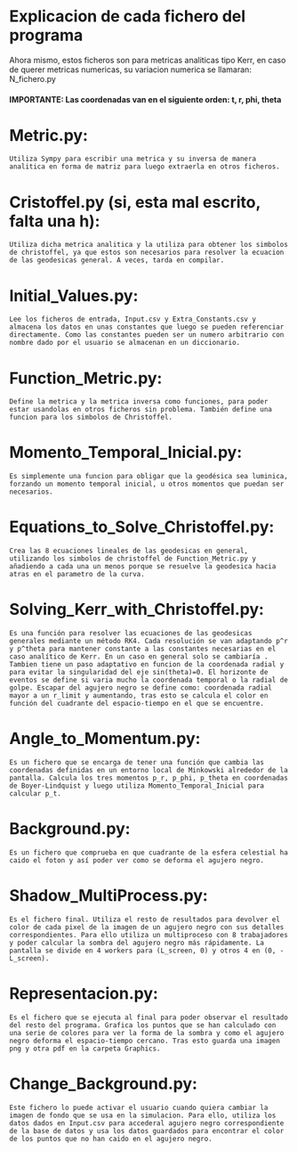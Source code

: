 # Explicacion de cada fichero del programa

Ahora mismo, estos ficheros son para metricas analiticas tipo Kerr, en caso de querer metricas numericas, su variacion numerica se llamaran: N_fichero.py

#### IMPORTANTE: Las coordenadas van en el siguiente orden: t, r, phi, theta

# Metric.py:  
    Utiliza Sympy para escribir una metrica y su inversa de manera analitica en forma de matriz para luego extraerla en otros ficheros.

# Cristoffel.py (si, esta mal escrito, falta una h):
    Utiliza dicha metrica analitica y la utiliza para obtener los simbolos de christoffel, ya que estos son necesarios para resolver la ecuacion de las geodesicas general. A veces, tarda en compilar. 

# Initial_Values.py: 
    Lee los ficheros de entrada, Input.csv y Extra_Constants.csv y almacena los datos en unas constantes que luego se pueden referenciar directamente. Como las constantes pueden ser un numero arbitrario con nombre dado por el usuario se almacenan en un diccionario.

# Function_Metric.py:
    Define la metrica y la metrica inversa como funciones, para poder estar usandolas en otros ficheros sin problema. También define una funcion para los simbolos de Christoffel. 

# Momento_Temporal_Inicial.py:
    Es simplemente una funcion para obligar que la geodésica sea luminica, forzando un momento temporal inicial, u otros momentos que puedan ser necesarios.

# Equations_to_Solve_Christoffel.py:
    Crea las 8 ecuaciones lineales de las geodesicas en general, utilizando los simbolos de christoffel de Function_Metric.py y añadiendo a cada una un menos porque se resuelve la geodesica hacia atras en el parametro de la curva.

# Solving_Kerr_with_Christoffel.py:
    Es una función para resolver las ecuaciones de las geodesicas generales mediante un método RK4. Cada resolución se van adaptando p^r y p^theta para mantener constante a las constantes necesarias en el caso analítico de Kerr. En un caso en general solo se cambiaría . Tambien tiene un paso adaptativo en funcion de la coordenada radial y para evitar la singularidad del eje sin(theta)=0. El horizonte de eventos se define si varia mucho la coordenada temporal o la radial de golpe. Escapar del agujero negro se define como: coordenada radial mayor a un r_limit y aumentando, tras esto se calcula el color en función del cuadrante del espacio-tiempo en el que se encuentre.

# Angle_to_Momentum.py:
    Es un fichero que se encarga de tener una función que cambia las coordenadas definidas en un entorno local de Minkowski alrededor de la pantalla. Calcula los tres momentos p_r, p_phi, p_theta en coordenadas de Boyer-Lindquist y luego utiliza Momento_Temporal_Inicial para calcular p_t.

# Background.py:
    Es un fichero que comprueba en que cuadrante de la esfera celestial ha caido el foton y así poder ver como se deforma el agujero negro.

# Shadow_MultiProcess.py:
    Es el fichero final. Utiliza el resto de resultados para devolver el color de cada pixel de la imagen de un agujero negro con sus detalles correspondientes. Para ello utiliza un multiproceso con 8 trabajadores y poder calcular la sombra del agujero negro más rápidamente. La pantalla se divide en 4 workers para (L_screen, 0) y otros 4 en (0, -L_screen).

# Representacion.py:
    Es el fichero que se ejecuta al final para poder observar el resultado del resto del programa. Grafica los puntos que se han calculado con una serie de colores para ver la forma de la sombra y como el agujero negro deforma el espacio-tiempo cercano. Tras esto guarda una imagen png y otra pdf en la carpeta Graphics.

# Change_Background.py:
    Este fichero lo puede activar el usuario cuando quiera cambiar la imagen de fondo que se usa en la simulacion. Para ello, utiliza los datos dados en Input.csv para accederal agujero negro correspondiente de la base de datos y usa los datos guardados para encontrar el color de los puntos que no han caido en el agujero negro.